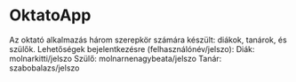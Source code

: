 # OktatoApp

Az oktató alkalmazás három szerepkör számára készült: diákok, tanárok, és szülők.
Lehetőségek bejelentkezésre (felhasználónév/jelszo):
  Diák: molnarkitti/jelszo
  Szülő: molnarnenagybeata/jelszo
  Tanár: szabobalazs/jelszo
